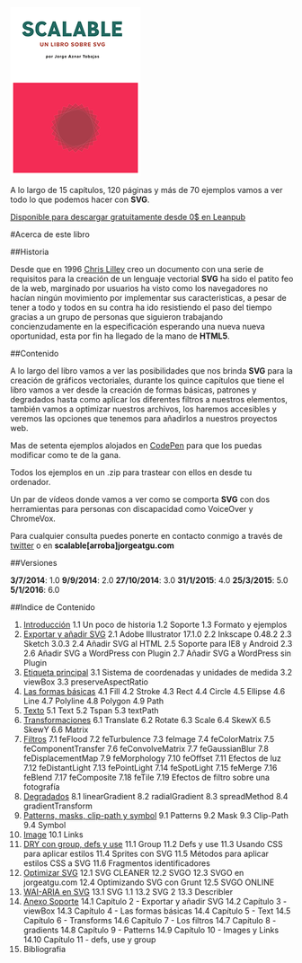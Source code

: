 ![portada de Scalable, un libro sobre SVG](https://github.com/jorgeatgu/scalable/blob/master/portada-scalable.png)

A lo largo de 15 capítulos, 120 páginas y más de 70 ejemplos vamos a ver todo lo que podemos hacer con **SVG**.

[Disponible para descargar gratuitamente desde 0$ en Leanpub](https://leanpub.com/scalable/)


#Acerca de este libro

##Historia

Desde que en 1996 [Chris Lilley](https://twitter.com/svgeesus) creo un documento con una serie de requisitos para la creación de un lenguaje vectorial **SVG** ha sido el patito feo de la web, marginado por usuarios ha visto como los navegadores no hacían ningún movimiento por implementar sus caracteristicas, a pesar de tener a todo y todos en su contra ha ido resistiendo el paso del tiempo gracias a un grupo de personas que siguieron trabajando concienzudamente en la especificación esperando una nueva nueva oportunidad, esta por fin ha llegado de la mano de **HTML5**.

##Contenido

A lo largo del libro vamos a ver las posibilidades que nos brinda **SVG** para la creación de gráficos vectoriales, durante los quince capítulos que tiene el libro vamos a ver desde la creación de formas básicas, patrones y degradados hasta como aplicar los diferentes filtros a nuestros elementos, también vamos a optimizar nuestros archivos, los haremos accesibles y veremos las opciones que tenemos para añadirlos a nuestros proyectos web.

Mas de setenta ejemplos alojados en [CodePen](http://codepen.io/collection/Gvcwd/) para que los puedas modificar como te de la gana.

Todos los ejemplos en un .zip para trastear con ellos en desde tu ordenador.

Un par de vídeos donde vamos a ver como se comporta **SVG** con dos herramientas para personas con discapacidad como VoiceOver y ChromeVox.

Para cualquier consulta puedes ponerte en contacto conmigo a través de [twitter](https://twitter.com/jorgeATGU) o en **scalable[arroba]jorgeatgu.com**

##Versiones

**3/7/2014**: 1.0
**9/9/2014**: 2.0
**27/10/2014**: 3.0
**31/1/2015**: 4.0
**25/3/2015**: 5.0
**5/1/2016**: 6.0

##Indice de Contenido


1. [Introducción](https://github.com/jorgeatgu/scalable/blob/master/capitulo1/chapter1.md)
	1.1 Un poco de historia
	1.2 Soporte
	1.3 Formato y ejemplos
2. [Exportar y añadir SVG](https://github.com/jorgeatgu/scalable/blob/master/capitulo2/chapter2.md)
  	2.1 Adobe Illustrator 17.1.0
  	2.2 Inkscape 0.48.2
  	2.3 Sketch 3.0.3
  	2.4 Añadir SVG al HTML
  	2.5 Soporte para IE8 y Android 2.3
  	2.6 Añadir SVG a WordPress con Plugin
  	2.7 Añadir SVG a WordPress sin Plugin
3. [Etiqueta principal](https://github.com/jorgeatgu/scalable/blob/master/capitulo3/chapter3.md)
  	3.1 Sistema de coordenadas y unidades de medida
  	3.2 viewBox
  	3.3 preserveAspectRatio
4. [Las formas básicas](https://github.com/jorgeatgu/scalable/blob/master/capitulo4/chapter4.md)
  	4.1 Fill
  	4.2 Stroke
  	4.3 Rect
  	4.4 Circle
  	4.5 Ellipse
  	4.6 Line
  	4.7 Polyline
  	4.8 Polygon
  	4.9 Path
5. [Texto](https://github.com/jorgeatgu/scalable/blob/master/capitulo5/chapter5.md)
  	5.1 Text
  	5.2 Tspan
  	5.3 textPath
6. [Transformaciones](https://github.com/jorgeatgu/scalable/blob/master/capitulo6/chapter6.md)
  	6.1 Translate
  	6.2 Rotate
  	6.3 Scale
  	6.4 SkewX
  	6.5 SkewY
  	6.6 Matrix
7. [Filtros](https://github.com/jorgeatgu/scalable/blob/master/capitulo7/chapter7.md)
  	7.1 feFlood
  	7.2 feTurbulence
  	7.3 feImage
  	7.4 feColorMatrix
  	7.5 feComponentTransfer
  	7.6 feConvolveMatrix
  	7.7 feGaussianBlur
  	7.8 feDisplacementMap
  	7.9 feMorphology
  	7.10 feOffset
  	7.11 Efectos de luz
  	7.12 feDistantLight
  	7.13 fePointLight
  	7.14 feSpotLight
  	7.15 feMerge
  	7.16 feBlend
  	7.17 feComposite
  	7.18 feTile
  	7.19 Efectos de filtro sobre una fotografía
8. [Degradados](https://github.com/jorgeatgu/scalable/blob/master/capitulo8/chapter8.md)
  	8.1 linearGradient
  	8.2 radialGradient
  	8.3 spreadMethod
  	8.4 gradientTransform
9. [Patterns, masks, clip-path y symbol](https://github.com/jorgeatgu/scalable/blob/master/capitulo9/chapter9.md)
  	9.1 Patterns
  	9.2 Mask
  	9.3 Clip-Path
  	9.4 Symbol
10. [Image](https://github.com/jorgeatgu/scalable/blob/master/capitulo10/chapter10.md)
  	10.1 Links
11. [DRY con group, defs y use](https://github.com/jorgeatgu/scalable/blob/master/capitulo11/chapter11.md)
  	11.1 Group
  	11.2 Defs y use
	11.3 Usando CSS para aplicar estilos
  	11.4 Sprites con SVG
  	11.5 Métodos para aplicar estilos CSS a SVG
	11.6 Fragmentos identificadores
12. [Optimizar SVG](https://github.com/jorgeatgu/scalable/blob/master/capitulo12/chapter12.md)
  	12.1 SVG CLEANER
  	12.2 SVGO
  	12.3 SVGO en jorgeatgu.com
  	12.4 Optimizando SVG con Grunt
  	12.5 SVGO ONLINE
13. [WAI-ARIA en SVG](https://github.com/jorgeatgu/scalable/blob/master/capitulo13/chapter13.md)
  	13.1 SVG 1.1
  	13.2 SVG 2
  	13.3 Describler
14. [Anexo Soporte](https://github.com/jorgeatgu/scalable/blob/master/capitulo14/chapter14.md)
  	14.1 Capítulo 2 - Exportar y añadir SVG
  	14.2 Capítulo 3 - viewBox
  	14.3 Capítulo 4 - Las formas básicas
  	14.4 Capítulo 5 - Text
  	14.5 Capítulo 6 - Transforms
  	14.6 Capítulo 7 - Los filtros
  	14.7 Capítulo 8 - gradients
  	14.8 Capítulo 9 - Patterns
  	14.9 Capítulo 10 - Images y Links
  	14.10 Capítulo 11 - defs, use y group
15. Bibliografia
